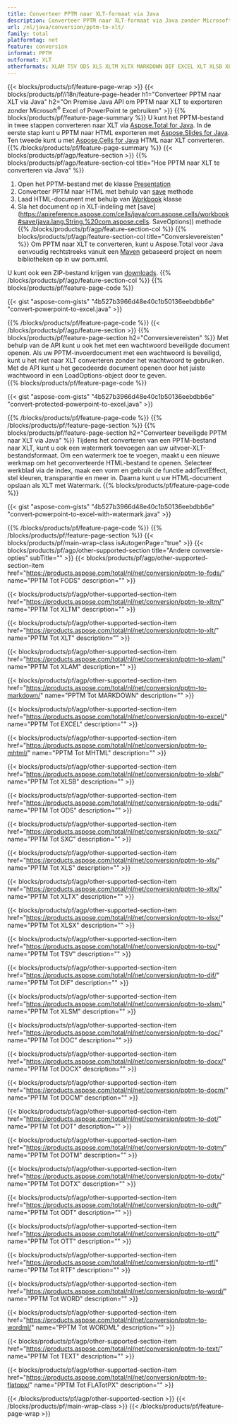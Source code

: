 ```yaml
---
title: Converteer PPTM naar XLT-formaat via Java
description: Converteer PPTM naar XLT-formaat via Java zonder Microsoft Excel of PowerPoint te gebruiken
url: /nl/java/conversion/pptm-to-xlt/
family: total
platformtag: net
feature: conversion
informat: PPTM
outformat: XLT
otherformats: XLAM TSV ODS XLS XLTM XLTX MARKDOWN DIF EXCEL XLT XLSB XLSM FODS XLSX SXC MHTML DOC DOCX DOCM DOT DOTM DOTX ODT OTT RTF WORD WORDML TEXT FLATOPX
---
```

{{< blocks/products/pf/feature-page-wrap >}}
{{< blocks/products/pf/i18n/feature-page-header h1="Converteer PPTM naar XLT via Java" h2="On Premise Java API om PPTM naar XLT te exporteren zonder Microsoft<sup>&reg;</sup> Excel of PowerPoint te gebruiken" >}}
{{% blocks/products/pf/feature-page-summary %}}
U kunt het PPTM-bestand in twee stappen converteren naar XLT via [Aspose.Total for Java](https://products.aspose.com/total/java/). In de eerste stap kunt u PPTM naar HTML exporteren met [Aspose.Slides for Java](https://products.aspose.com/slides/java/). Ten tweede kunt u met [Aspose.Cells for Java](https://products.aspose.com/cells/java/) HTML naar XLT converteren.
{{% /blocks/products/pf/feature-page-summary  %}}
{{< blocks/products/pf/agp/feature-section >}}
{{% blocks/products/pf/agp/feature-section-col title="Hoe PPTM naar XLT te converteren via Java" %}}
1. Open het PPTM-bestand met de klasse [Presentation](https://apireference.aspose.com/slides/java/com.aspose.slides/Presentation)
2. Converteer PPTM naar HTML met behulp van [save](https://apireference.aspose.com/slides/java/com.aspose.slides/Presentation#save-java.lang.String-int-com.aspose.slides.ISaveOptions-) methode
3. Laad HTML-document met behulp van [Workbook](https://apireference.aspose.com/cells/java/com.aspose.cells/Workbook) klasse
4. Sla het document op in XLT-indeling met [save](https://apireference.aspose.com/cells/java/com.aspose.cells/workbook#save(java.lang.String,%20com.aspose.cells. SaveOptions)) methode
{{% /blocks/products/pf/agp/feature-section-col %}}
{{% blocks/products/pf/agp/feature-section-col title="Conversievereisten" %}}
Om PPTM naar XLT te converteren, kunt u Aspose.Total voor Java eenvoudig rechtstreeks vanuit een [Maven](https://repository.aspose.com/webapp/#/artifacts/browse/tree/General/repo/com/aspose/aspose-total) gebaseerd project en neem bibliotheken op in uw pom.xml.

U kunt ook een ZIP-bestand krijgen van [downloads](https://downloads.aspose.com/total/java).
{{% /blocks/products/pf/agp/feature-section-col %}}
{{% blocks/products/pf/feature-page-code %}}

{{< gist "aspose-com-gists" "4b527b3966d48e40c1b50136eebdbb6e" "convert-powerpoint-to-excel.java" >}}


{{% /blocks/products/pf/feature-page-code %}}
{{< /blocks/products/pf/agp/feature-section >}}
{{% blocks/products/pf/feature-page-section  h2="Conversievereisten" %}}
Met behulp van de API kunt u ook het met een wachtwoord beveiligde document openen. Als uw PPTM-invoerdocument met een wachtwoord is beveiligd, kunt u het niet naar XLT converteren zonder het wachtwoord te gebruiken. Met de API kunt u het gecodeerde document openen door het juiste wachtwoord in een LoadOptions-object door te geven.  
{{% blocks/products/pf/feature-page-code %}}

{{< gist "aspose-com-gists" "4b527b3966d48e40c1b50136eebdbb6e" "convert-protected-powerpoint-to-excel.java" >}}

{{% /blocks/products/pf/feature-page-code  %}}
{{% /blocks/products/pf/feature-page-section %}}
{{% blocks/products/pf/feature-page-section  h2="Converteer beveiligde PPTM naar XLT via Java" %}}
Tijdens het converteren van een PPTM-bestand naar XLT, kunt u ook een watermerk toevoegen aan uw uitvoer-XLT-bestandsformaat. Om een watermerk toe te voegen, maakt u een nieuwe werkmap om het geconverteerde HTML-bestand te openen. Selecteer werkblad via de index, maak een vorm en gebruik de functie addTextEffect, stel kleuren, transparantie en meer in. Daarna kunt u uw HTML-document opslaan als XLT met Watermark. 
{{% blocks/products/pf/feature-page-code %}}

{{< gist "aspose-com-gists" "4b527b3966d48e40c1b50136eebdbb6e" "convert-powerpoint-to-excel-with-watermark.java" >}}

{{% /blocks/products/pf/feature-page-code  %}}
{{% /blocks/products/pf/feature-page-section %}}
{{< blocks/products/pf/main-wrap-class isAutogenPage="true" >}}
{{< blocks/products/pf/agp/other-supported-section title="Andere conversie-opties" subTitle="" >}}
{{< blocks/products/pf/agp/other-supported-section-item href="https://products.aspose.com/total/nl/net/conversion/pptm-to-fods/" name="PPTM Tot FODS" description="" >}}

{{< blocks/products/pf/agp/other-supported-section-item href="https://products.aspose.com/total/nl/net/conversion/pptm-to-xltm/" name="PPTM Tot XLTM" description="" >}}

{{< blocks/products/pf/agp/other-supported-section-item href="https://products.aspose.com/total/nl/net/conversion/pptm-to-xlt/" name="PPTM Tot XLT" description="" >}}

{{< blocks/products/pf/agp/other-supported-section-item href="https://products.aspose.com/total/nl/net/conversion/pptm-to-xlam/" name="PPTM Tot XLAM" description="" >}}

{{< blocks/products/pf/agp/other-supported-section-item href="https://products.aspose.com/total/nl/net/conversion/pptm-to-markdown/" name="PPTM Tot MARKDOWN" description="" >}}

{{< blocks/products/pf/agp/other-supported-section-item href="https://products.aspose.com/total/nl/net/conversion/pptm-to-excel/" name="PPTM Tot EXCEL" description="" >}}

{{< blocks/products/pf/agp/other-supported-section-item href="https://products.aspose.com/total/nl/net/conversion/pptm-to-mhtml/" name="PPTM Tot MHTML" description="" >}}

{{< blocks/products/pf/agp/other-supported-section-item href="https://products.aspose.com/total/nl/net/conversion/pptm-to-xlsb/" name="PPTM Tot XLSB" description="" >}}

{{< blocks/products/pf/agp/other-supported-section-item href="https://products.aspose.com/total/nl/net/conversion/pptm-to-ods/" name="PPTM Tot ODS" description="" >}}

{{< blocks/products/pf/agp/other-supported-section-item href="https://products.aspose.com/total/nl/net/conversion/pptm-to-sxc/" name="PPTM Tot SXC" description="" >}}

{{< blocks/products/pf/agp/other-supported-section-item href="https://products.aspose.com/total/nl/net/conversion/pptm-to-xls/" name="PPTM Tot XLS" description="" >}}

{{< blocks/products/pf/agp/other-supported-section-item href="https://products.aspose.com/total/nl/net/conversion/pptm-to-xltx/" name="PPTM Tot XLTX" description="" >}}

{{< blocks/products/pf/agp/other-supported-section-item href="https://products.aspose.com/total/nl/net/conversion/pptm-to-xlsx/" name="PPTM Tot XLSX" description="" >}}

{{< blocks/products/pf/agp/other-supported-section-item href="https://products.aspose.com/total/nl/net/conversion/pptm-to-tsv/" name="PPTM Tot TSV" description="" >}}

{{< blocks/products/pf/agp/other-supported-section-item href="https://products.aspose.com/total/nl/net/conversion/pptm-to-dif/" name="PPTM Tot DIF" description="" >}}

{{< blocks/products/pf/agp/other-supported-section-item href="https://products.aspose.com/total/nl/net/conversion/pptm-to-xlsm/" name="PPTM Tot XLSM" description="" >}}

{{< blocks/products/pf/agp/other-supported-section-item href="https://products.aspose.com/total/nl/net/conversion/pptm-to-doc/" name="PPTM Tot DOC" description="" >}}

{{< blocks/products/pf/agp/other-supported-section-item href="https://products.aspose.com/total/nl/net/conversion/pptm-to-docx/" name="PPTM Tot DOCX" description="" >}}

{{< blocks/products/pf/agp/other-supported-section-item href="https://products.aspose.com/total/nl/net/conversion/pptm-to-docm/" name="PPTM Tot DOCM" description="" >}}

{{< blocks/products/pf/agp/other-supported-section-item href="https://products.aspose.com/total/nl/net/conversion/pptm-to-dot/" name="PPTM Tot DOT" description="" >}}

{{< blocks/products/pf/agp/other-supported-section-item href="https://products.aspose.com/total/nl/net/conversion/pptm-to-dotm/" name="PPTM Tot DOTM" description="" >}}

{{< blocks/products/pf/agp/other-supported-section-item href="https://products.aspose.com/total/nl/net/conversion/pptm-to-dotx/" name="PPTM Tot DOTX" description="" >}}

{{< blocks/products/pf/agp/other-supported-section-item href="https://products.aspose.com/total/nl/net/conversion/pptm-to-odt/" name="PPTM Tot ODT" description="" >}}

{{< blocks/products/pf/agp/other-supported-section-item href="https://products.aspose.com/total/nl/net/conversion/pptm-to-ott/" name="PPTM Tot OTT" description="" >}}

{{< blocks/products/pf/agp/other-supported-section-item href="https://products.aspose.com/total/nl/net/conversion/pptm-to-rtf/" name="PPTM Tot RTF" description="" >}}

{{< blocks/products/pf/agp/other-supported-section-item href="https://products.aspose.com/total/nl/net/conversion/pptm-to-word/" name="PPTM Tot WORD" description="" >}}

{{< blocks/products/pf/agp/other-supported-section-item href="https://products.aspose.com/total/nl/net/conversion/pptm-to-wordml/" name="PPTM Tot WORDML" description="" >}}

{{< blocks/products/pf/agp/other-supported-section-item href="https://products.aspose.com/total/nl/net/conversion/pptm-to-text/" name="PPTM Tot TEXT" description="" >}}

{{< blocks/products/pf/agp/other-supported-section-item href="https://products.aspose.com/total/nl/net/conversion/pptm-to-flatopx/" name="PPTM Tot FLATotPX" description="" >}}


{{< /blocks/products/pf/agp/other-supported-section >}}
{{< /blocks/products/pf/main-wrap-class >}}
{{< /blocks/products/pf/feature-page-wrap >}}